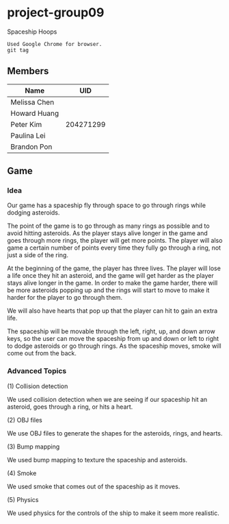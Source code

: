 # project-group09
Spaceship Hoops

```
Used Google Chrome for browser.
git tag
```

## Members
| Name          | UID           |
| ------------- |:-------------:|
| Melissa Chen  |               |
| Howard Huang  |               |   
| Peter Kim     |   204271299   |  
| Paulina Lei   |               |
| Brandon Pon   |               |

## Game

### Idea
Our game has a spaceship fly through space to go through rings while dodging asteroids.

The point of the game is to go through as many rings as possible and to avoid hitting asteroids. As the player stays alive longer in the game and goes through more rings, the player will get more points. The player will also game a certain number of points every time they fully go through a ring, not just a side of the ring.

At the beginning of the game, the player has three lives. The player will lose a life once they hit an asteroid, and the game will get harder as the player stays alive longer in the game. In order to make the game harder, there will be more asteroids popping up and the rings will start to move to make it harder for the player to go through them.

We will also have hearts that pop up that the player can hit to gain an extra life.

The spaceship will be movable through the left, right, up, and down arrow keys, so the user can move the spaceship from up and down or left to right to dodge asteroids or go through rings. As the spaceship moves, smoke will come out from the back.

### Advanced Topics
(1) Collision detection

We used collision detection when we are seeing if our spaceship hit an asteroid, goes through a ring, or hits a heart.

(2) OBJ files

We use OBJ files to generate the shapes for the asteroids, rings, and hearts.

(3) Bump mapping

We used bump mapping to texture the spaceship and asteroids.

(4) Smoke

We used smoke that comes out of the spaceship as it moves.

(5) Physics

We used physics for the controls of the ship to make it seem more realistic.
